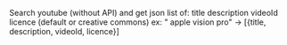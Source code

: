 Search youtube (without API) and get json list of:
title
description
videoId
licence (default or creative commons)
ex: " apple vision pro" -> [{title, description, videoId, licence}]